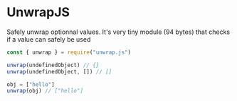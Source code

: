 # UnwrapJS
Safely unwrap optionnal values. It's very tiny module (94 bytes) that checks if a value can safely be used
```js
const { unwrap } = require("unwrap.js")

unwrap(undefinedObject) // {}
unwrap(undefinedObject, []) // []

obj = ["hello"]
unwrap(obj) // ["hello"]
```
